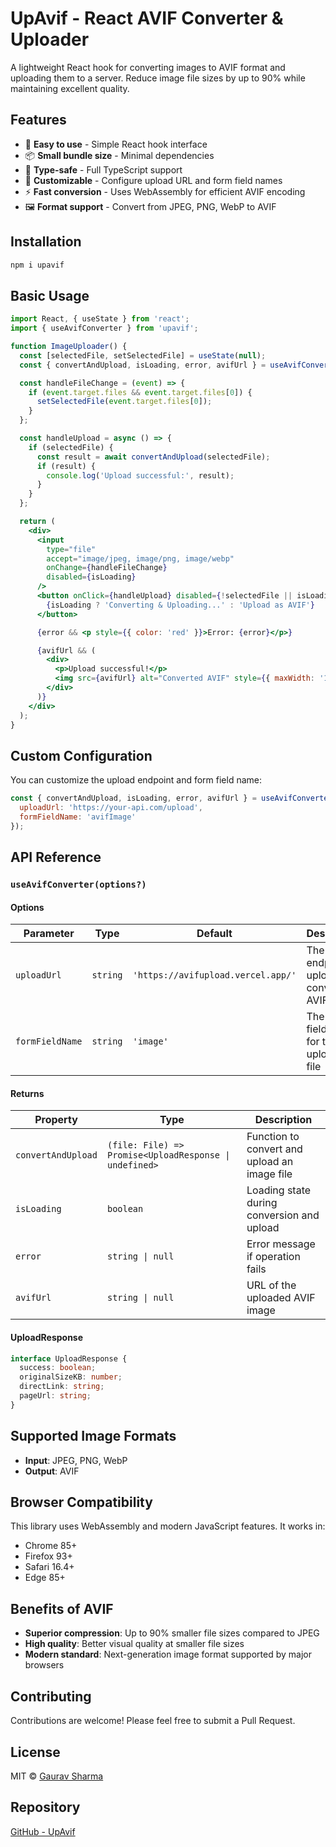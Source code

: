 # UpAvif - React AVIF Converter & Uploader

A lightweight React hook for converting images to AVIF format and uploading them to a server. Reduce image file sizes by up to 90% while maintaining excellent quality.

## Features

- 🚀 **Easy to use** - Simple React hook interface
- 📦 **Small bundle size** - Minimal dependencies
- 🎯 **Type-safe** - Full TypeScript support
- 🔧 **Customizable** - Configure upload URL and form field names
- ⚡ **Fast conversion** - Uses WebAssembly for efficient AVIF encoding
- 🖼️ **Format support** - Convert from JPEG, PNG, WebP to AVIF

## Installation

```bash
npm i upavif
```

## Basic Usage

```jsx
import React, { useState } from 'react';
import { useAvifConverter } from 'upavif';

function ImageUploader() {
  const [selectedFile, setSelectedFile] = useState(null);
  const { convertAndUpload, isLoading, error, avifUrl } = useAvifConverter();

  const handleFileChange = (event) => {
    if (event.target.files && event.target.files[0]) {
      setSelectedFile(event.target.files[0]);
    }
  };

  const handleUpload = async () => {
    if (selectedFile) {
      const result = await convertAndUpload(selectedFile);
      if (result) {
        console.log('Upload successful:', result);
      }
    }
  };

  return (
    <div>
      <input
        type="file"
        accept="image/jpeg, image/png, image/webp"
        onChange={handleFileChange}
        disabled={isLoading}
      />
      <button onClick={handleUpload} disabled={!selectedFile || isLoading}>
        {isLoading ? 'Converting & Uploading...' : 'Upload as AVIF'}
      </button>

      {error && <p style={{ color: 'red' }}>Error: {error}</p>}

      {avifUrl && (
        <div>
          <p>Upload successful!</p>
          <img src={avifUrl} alt="Converted AVIF" style={{ maxWidth: '100%' }} />
        </div>
      )}
    </div>
  );
}
```

## Custom Configuration

You can customize the upload endpoint and form field name:

```jsx
const { convertAndUpload, isLoading, error, avifUrl } = useAvifConverter({
  uploadUrl: 'https://your-api.com/upload',
  formFieldName: 'avifImage'
});
```

## API Reference

### `useAvifConverter(options?)`

#### Options

| Parameter | Type | Default | Description |
|-----------|------|---------|-------------|
| `uploadUrl` | `string` | `'https://avifupload.vercel.app/'` | The endpoint to upload the converted AVIF file |
| `formFieldName` | `string` | `'image'` | The form field name for the uploaded file |

#### Returns

| Property | Type | Description |
|----------|------|-------------|
| `convertAndUpload` | `(file: File) => Promise<UploadResponse \| undefined>` | Function to convert and upload an image file |
| `isLoading` | `boolean` | Loading state during conversion and upload |
| `error` | `string \| null` | Error message if operation fails |
| `avifUrl` | `string \| null` | URL of the uploaded AVIF image |

#### UploadResponse

```typescript
interface UploadResponse {
  success: boolean;
  originalSizeKB: number;
  directLink: string;
  pageUrl: string;
}
```

## Supported Image Formats

- **Input**: JPEG, PNG, WebP
- **Output**: AVIF

## Browser Compatibility

This library uses WebAssembly and modern JavaScript features. It works in:

- Chrome 85+
- Firefox 93+
- Safari 16.4+
- Edge 85+

## Benefits of AVIF

- **Superior compression**: Up to 90% smaller file sizes compared to JPEG
- **High quality**: Better visual quality at smaller file sizes
- **Modern standard**: Next-generation image format supported by major browsers

## Contributing

Contributions are welcome! Please feel free to submit a Pull Request.

## License

MIT © [Gaurav Sharma](https://github.com/gauravsharma2003)

## Repository

[GitHub - UpAvif](https://github.com/gauravsharma2003/UpAvif) 